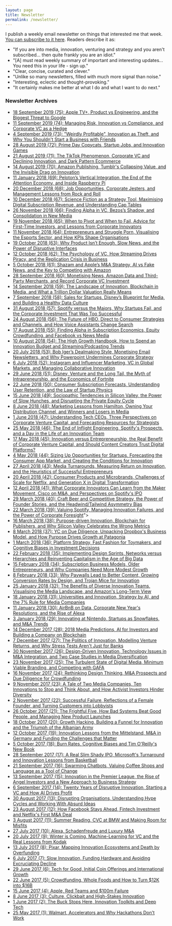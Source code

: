 ```yaml
---
layout: page
title: Newsletter
permalink: /newsletter/
---
```


I publish a weekly email newsletter on things that interested me that week. [You can subscribe to it here](http://georgewalkley.us15.list-manage2.com/subscribe?u=808fdaa370fd1e21e55efda7d&amp;id=1dd0743f99). Readers describe it as:
* "If you are into media, innovation, venturing and strategy and you aren't subscribed... then quite frankly you are an idiot."
* "[A] must read weekly summary of important and interesting updates... You need this in your life - sign up."
* "Clear, concise, curated and clever."
* "Unlike so many newsletters, filled with much more signal than noise."
* "Interesting, eclectic and thought-provoking."
* "It certainly makes me better at what I do and what I want to do next."

### Newsletter Archives

* [18 September 2019 (75): Apple TV+, Product vs Engineering, and the Biggest Threat to Google](https://us15.campaign-archive.com/?u=808fdaa370fd1e21e55efda7d&id=30871f956e)
* [11 September 2019 (74): Managing Risk, Innovation vs Compliance, and Corporate VC as a Hedge](https://us15.campaign-archive.com/?u=808fdaa370fd1e21e55efda7d&id=a902a63518)
* [4 September 2019 (73): "Weirdly Profitable", Innovation as Theft, and Why You Shouldn't Start a Business with Friends](https://us15.campaign-archive.com/?u=808fdaa370fd1e21e55efda7d&id=2b9defaf7a)
* [28 August 2019 (72): Prime Day Copycats, Startup Jobs, and Innovation Games](https://us15.campaign-archive.com/?u=808fdaa370fd1e21e55efda7d&id=c11b51d0c3)
* [21 August 2019 (71): The TikTok Phenomenon, Corporate VC and Declining Innovation, and Dark Pattern Ecommerce](https://us15.campaign-archive.com/?u=808fdaa370fd1e21e55efda7d&id=8162cb2268)
* [14 August 2019 (70): Amazon Publishing, Tumblr's Collapsing Value, and the Invisible Drag on Innovation](https://us15.campaign-archive.com/?u=808fdaa370fd1e21e55efda7d&id=2308a2b149)
* [11 January 2018 (69): Peloton’s Vertical Integration, the End of the Attention Economy, and Inside Raspberry Pi](https://us15.campaign-archive.com/?u=808fdaa370fd1e21e55efda7d&id=38fb3a58b0)
* [20 December 2018 (68): Job Opportunities, Corporate Jesters, and Management Lessons from Rock and Roll](https://us15.campaign-archive.com/?u=808fdaa370fd1e21e55efda7d&amp;id=b822866390)
* [10 December 2018 (67): Science Fiction as a Strategy Tool, Maximising Digital Subscription Revenue, and Understanding Cap Tables](https://us15.campaign-archive.com/?u=808fdaa370fd1e21e55efda7d&amp;id=01473782e4)
* [26 November 2018 (66): Finding Alpha in VC, Bezos’s Shadow, and Consolidation in New Media](https://us15.campaign-archive.com/?u=808fdaa370fd1e21e55efda7d&amp;id=1091a13e77)
* [19 November 2018 (65): When to Pivot and When to Fail, Advice for First-Time Investors, and Lessons from Corporate Innovators](https://us15.campaign-archive.com/?u=808fdaa370fd1e21e55efda7d&amp;id=314e0de100)
* [11 November 2018 (64): Entrepreneurs and Struggle Porn, Visualising the Esports Sector, and How KPIs Shape Organisations](https://us15.campaign-archive.com/?u=808fdaa370fd1e21e55efda7d&amp;id=50bfaf7583)
* [19 October 2018 (63): Why Product Isn’t Enough, Slow News, and the Power of Disruptive Interfaces](https://us15.campaign-archive.com/?u=808fdaa370fd1e21e55efda7d&amp;id=5a795d1071)
* [12 October 2018 (62): The Psychology of VC, How Streaming Drives Piracy, and the Replication Crisis in Business](https://us15.campaign-archive.com/?u=808fdaa370fd1e21e55efda7d&amp;id=0607993dca)
* [5 October 2018 (61): Shazam and Apple’s M&A Strategy, AI vs Fake News, and the Key to Competing with Amazon](https://us15.campaign-archive.com/?u=808fdaa370fd1e21e55efda7d&amp;id=9fc80add4b)
* [28 September 2018 (60): Monetising News, Amazon Data and Third-Party Merchants, and Record Corporate VC Investment](https://us15.campaign-archive.com/?u=808fdaa370fd1e21e55efda7d&amp;id=b88cb305f2)
* [14 September 2018 (59): The Landscape of Innovation, Blockchain in Media, and What a Trillion Dollar Valuation Really Means](https://us15.campaign-archive.com/?u=808fdaa370fd1e21e55efda7d&amp;id=85bafbea21)
* [7 September 2018 (58): Sales for Startups, Disney’s Blueprint for Media, and Building a Healthy Data Culture](https://us15.campaign-archive.com/?u=808fdaa370fd1e21e55efda7d&amp;id=28cbfe9a83)
* [31 August 2018 (57): Spotify versus the Majors, Why Startups Fail, and the Corporate Investment That Was Too Successful](https://us15.campaign-archive.com/?u=808fdaa370fd1e21e55efda7d&amp;id=211fb063a5)
* [24 August 2018 (56): The Future of HBO, Direct to Consumer Strategies and Channels, and How Voice Assistants Change Search](https://us15.campaign-archive.com/?u=808fdaa370fd1e21e55efda7d&amp;id=95b39833e6)
* [17 August 2018 (55): Finding Alpha in Subscription Economics, Equity Crowdfunding, and Facebook vs News Media](https://us15.campaign-archive.com/?u=808fdaa370fd1e21e55efda7d&amp;id=1041fd109e)
* [10 August 2018 (54): The High Growth Handbook, How to Spend an Innovation Budget and Streaming/Podcasting Trends](https://us15.campaign-archive.com/?u=808fdaa370fd1e21e55efda7d&amp;id=c1be6d95bf)
* [20 July 2018 (53): Bob Iger’s Dealmaking Style, Monetising Email Newsletters, and Why Powerpoint Undermines Corporate Strategy](https://us15.campaign-archive.com/?u=808fdaa370fd1e21e55efda7d&amp;id=fa95119432)
* [6 July 2018 (52): Instagram and Influencer Marketing, VC in Global Markets, and Managing Collaborative Innovation](https://us15.campaign-archive.com/?u=808fdaa370fd1e21e55efda7d&amp;id=fa8497293e)
* [29 June 2018 (51): Disney, Venture and the Long Tail, the Myth of Intrapreneurship, and the Economics of Fortnite](https://us15.campaign-archive.com/?u=808fdaa370fd1e21e55efda7d&amp;id=e7c449ac4d)
* [22 June 2018 (50): Consumer Subscription Forecasts, Understanding User Retention, and the Law of Startup Physics](https://us15.campaign-archive.com/?u=808fdaa370fd1e21e55efda7d&amp;id=9068e87e27)
* [15 June 2018 (49): Sociopathic Tendencies in Silicon Valley, the Power of Slow Hunches, and Disrupting the Private Equity Cycle](https://us15.campaign-archive.com/?u=808fdaa370fd1e21e55efda7d&amp;id=6f8d702442)
* [8 June 2018 (48): Marketing Lessons from Hamilton, Owning Your Distribution Channel, and Winners and Losers in Media](https://us15.campaign-archive.com/?u=808fdaa370fd1e21e55efda7d&amp;id=48fd935920)
* [1 June 2018 (47): Understanding Tech CEOs, Three Perspectives on Corporate Venture Capital, and Forecasting Resources for Strategists](https://us15.campaign-archive.com/?u=808fdaa370fd1e21e55efda7d&amp;id=9a6a64165e)
* [25 May 2018 (46): The End of Inflight Engineering, Spotify's Prospects, and a Day in the Life of an Innovation Team](https://us15.campaign-archive.com/?u=808fdaa370fd1e21e55efda7d&amp;id=c0932c8edc)
* [17 May 2018 (45): Innovation versus Entrepreneurship, the Real Benefit of Corporate Venture Capital, and Should Content Creators Trust Digital Platforms?](https://us15.campaign-archive.com/?u=808fdaa370fd1e21e55efda7d&amp;id=0a3b5db6d8)
* [4 May 2018 (44): Sizing Up Opportunities for Startups, Forecasting the Consumer App Market, and Creating the Conditions for Innovation](https://us15.campaign-archive.com/?u=808fdaa370fd1e21e55efda7d&amp;id=d3cdcfed4b)
* [27 April 2018 (43): Media Turnarounds, Measuring Return on Innovation, and the Heuristics of Successful Entrepreneurs](https://us15.campaign-archive.com/?u=808fdaa370fd1e21e55efda7d&amp;id=a03ffb54d3)
* [20 April 2018 (42): Consumer Products and Microbrands, Challenges of Scale for Netflix, and Generation X in Digital Transformation](https://us15.campaign-archive.com/?u=808fdaa370fd1e21e55efda7d&amp;id=58fe48d4a5)
* [12 April 2018 (41): What Corporate Innovators Can Learn from the Maker Movement, Cisco on M&amp;A, and Perspectives on Spotify's IPO](https://us15.campaign-archive.com/?u=808fdaa370fd1e21e55efda7d&amp;id=826c0270c0)
* [29 March 2018 (40): Craft Beer and Competitive Strategy, the Power of Founder Stories, and the Headwind/Tailwind Asymmetry Bias](https://us15.campaign-archive.com/?u=808fdaa370fd1e21e55efda7d&amp;id=ea0a2f8b14)
* [22 March 2018 (39): Valuing Spotify, Managing Innovation Failures, and the Power of Corporate Foresight](https://us15.campaign-archive.com/?u=808fdaa370fd1e21e55efda7d&amp;id=787a73278f)">
* [16 March 2018 (38): Purpose-driven Innovation, Blockchain for Publishers, and Why Silicon Valley Celebrates the Wrong Metrics](https://us15.campaign-archive.com/?u=808fdaa370fd1e21e55efda7d&amp;id=e557aac71b)
* [8 March 2018 (37): YC on Due Diligence, Unpacking Dropbox's Business Model, and How Purpose Drives Growth at Patagonia](https://us15.campaign-archive.com/?u=808fdaa370fd1e21e55efda7d&amp;id=10e5081664)
* [1 March 2018 (36): Platform Strategy, Fast Fashion for Toymakers, and Cognitive Biases in Investment Decisions](https://us15.campaign-archive.com/?u=808fdaa370fd1e21e55efda7d&amp;id=2660711938)
* [22 February 2018 (35): Implementing Design Sprints, Networks versus Hierarchies and Reinventing Capitalism in the Age of Big Data](https://us15.campaign-archive.com/?u=808fdaa370fd1e21e55efda7d&amp;id=48d4eec22f)
* [15 February 2018 (34): Subscription Business Models, Older Entrepreneurs, and Why Companies Need More Modest Growth](https://us15.campaign-archive.com/?u=808fdaa370fd1e21e55efda7d&amp;id=83247145a4)
* [8 February 2018 (33): Why Paywalls Lead to Better Content, Growing Conversion Rates by Design, and Trojan Mice for Innovation](https://us15.campaign-archive.com/?u=808fdaa370fd1e21e55efda7d&amp;id=f9c36975c9)
* [25 January 2018 (32): The Benefits of Diverse Innovation Teams, Visualising the Media Landscape, and Amazon's Long-Term View](https://us15.campaign-archive.com/?u=808fdaa370fd1e21e55efda7d&amp;id=017c13d216)
* [18 January 2018 (31): Universities and Innovation, Strategy by AI, and the 7% Rule for Media Companies](https://us15.campaign-archive.com/?u=808fdaa370fd1e21e55efda7d&amp;id=33f586d8e3)
* [11 January 2018 (30): AirBnB on Data, Corporate New Year's Resolutions, and the Rise of Alexa](https://us15.campaign-archive.com/?u=808fdaa370fd1e21e55efda7d&amp;id=f1bf3fb718)
* [3 January 2018 (29): Innovating at Nintendo, Startups as Snowflakes, and M&A Trends](https://us15.campaign-archive.com/?u=808fdaa370fd1e21e55efda7d&amp;id=722a0de4c7)
* [14 December 2017 (28): 2018 Media Predictions, AI for Investors and Building a Company on Blockchain](https://us15.campaign-archive.com/?u=808fdaa370fd1e21e55efda7d&amp;id=18297d1a38)
* [7 December 2017 (27): The Politics of Innovation, Modelling Venture Returns, and Why Stress Tests Aren't Just for Banks](https://us15.campaign-archive.com/?u=808fdaa370fd1e21e55efda7d&amp;id=a63009ea7a)
* [30 November 2017 (26): Design-Driven Innovation, Technology Issues in M&amp;A Integration, and Two Case Studies in Media Diversification](https://us15.campaign-archive.com/?u=808fdaa370fd1e21e55efda7d&amp;id=cc295ca411)
* [23 November 2017 (25): The Turbulent State of Digital Media, Minimum Viable Branding, and Competing with GAFA](https://us15.campaign-archive.com/?u=808fdaa370fd1e21e55efda7d&amp;id=b72d41098a)
* [16 November 2017 (24): Rethinking Design Thinking, M&amp;A Prospects and Due Diligence for Crowdfunding](https://us15.campaign-archive.com/?u=808fdaa370fd1e21e55efda7d&amp;id=8511b0e047)
* [9 November 2017 (23): A Tale of Two Media Companies, Ten Innovations to Stop and Think About, and How Activist Investors Hinder Diversity](https://us15.campaign-archive.com/?u=808fdaa370fd1e21e55efda7d&amp;id=0637bffd99)
* [2 November 2017 (22): Successful Failure, Reflections of a Female Founder, and Turning Customers into Lobbyists](https://us15.campaign-archive.com/?u=808fdaa370fd1e21e55efda7d&amp;id=735580a6ae)
* [26 October 2017 (21): The Frightful Five, How Bad Systems Beat Good People, and Managing New Product Launches](https://us15.campaign-archive.com/?u=808fdaa370fd1e21e55efda7d&amp;id=0842df7daf)
* [18 October 2017 (20): Growth Hacking, Building a Funnel for Innovation and the Triumph of the Albanian Army](https://us15.campaign-archive.com/?u=808fdaa370fd1e21e55efda7d&amp;id=551c473e0c)
* [12 October 2017 (19): Innovation Lessons from the Mittelstand, M&amp;A in Germany and Funding the Challenges that Matter](https://us15.campaign-archive2.com/?u=808fdaa370fd1e21e55efda7d&amp;id=db800a311e)
* [5 October 2017 (18): Burn Rates, Cognitive Biases and Tim O'Reilly's New Book](https://us15.campaign-archive1.com/?u=808fdaa370fd1e21e55efda7d&amp;id=d259247fd1)
* [28 September 2017 (17): A Real Slim Shady IPO, Microsoft's Turnaround and Innovation Lessons from Basketball](https://us15.campaign-archive1.com/?u=808fdaa370fd1e21e55efda7d&amp;id=3583669865)
* [21 September 2017 (16): Swarming Chatbots, Valuing Coffee Shops and Language as a Tool of Change](https://us15.campaign-archive2.com/?u=808fdaa370fd1e21e55efda7d&amp;id=28c6fbabda)
* [13 September 2017 (15): Innovation in the Premier League, the Rise of Angel Investors and a New Approach to Business Strategy](https://us15.campaign-archive1.com/?u=808fdaa370fd1e21e55efda7d&amp;id=ce8767b63a)
* [6 September 2017 (14): Twenty Years of Disruptive Innovation, Starting a VC and How AI Drives Profit](https://us15.campaign-archive1.com/?u=808fdaa370fd1e21e55efda7d&amp;id=82bb93beef)
* [30 August 2017 (13): Disrupting Organisations, Understanding Hype Cycles and Working With Absurd Ideas](https://us15.campaign-archive1.com/?u=808fdaa370fd1e21e55efda7d&amp;id=c00a812f33)
* [23 August 2017 (12): How Facebook Stays Ahead, Fintech Investment and Netflix's First M&A Deal](https://us15.campaign-archive1.com/?u=808fdaa370fd1e21e55efda7d&amp;id=6ffe98aa49)
* [3 August 2017 (11): Summer Reading, CVC at BMW and Making Room for Misfits](https://us15.campaign-archive1.com/?u=808fdaa370fd1e21e55efda7d&amp;id=e9d7bbd7a1)
* [27 July 2017 (10): Alexa, Schadenfreude and Luxury M&A](https://us15.campaign-archive2.com/?u=808fdaa370fd1e21e55efda7d&amp;id=1e711fa0f7)
* [20 July 2017 (9): Winter is Coming, Machine-Learning for VC and the Real Lessons from Kodak](https://us15.campaign-archive1.com/?u=808fdaa370fd1e21e55efda7d&amp;id=21b06fcb6e)
* [13 July 2017 (8): Pixar, Mapping Innovation Ecosystems and Death by Overfunding](https://us15.campaign-archive2.com/?u=808fdaa370fd1e21e55efda7d&amp;id=e70180a3d1)
* [6 July 2017 (7): Slow Innovation, Funding Hardware and Avoiding Excruciating Decline](https://us15.campaign-archive2.com/?u=808fdaa370fd1e21e55efda7d&amp;id=d3b642e15b)
* [29 June 2017 (6): Tech for Good, Initial Coin Offerings and International Growth](https://us15.campaign-archive1.com/?u=808fdaa370fd1e21e55efda7d&amp;id=8de36dd4ab)
* [22 June 2017 (5): Crowdfunding, Whole Foods and How to Turn $12K into $16B](https://us15.campaign-archive1.com/?u=808fdaa370fd1e21e55efda7d&amp;id=7d7a14dc3d)
* [15 June 2017 (4): Apple, Red Teams and $100m Failure](https://us15.campaign-archive2.com/?u=808fdaa370fd1e21e55efda7d&amp;id=db5cffa772)
* [8 June 2017 (3): Culture, Clickbait and High-Stakes Innovation](https://us15.campaign-archive1.com/?u=808fdaa370fd1e21e55efda7d&amp;id=bd10b1085d)
* [1 June 2017 (2): The Buck Stops Here, Innovation Toolkits and Deep Tech](https://us15.campaign-archive2.com/?u=808fdaa370fd1e21e55efda7d&amp;id=c811bcb98a)
* [25 May 2017 (1): Walmart, Accelerators and Why Hackathons Don't Work](https://us15.campaign-archive2.com/?u=808fdaa370fd1e21e55efda7d&amp;id=0bf150402f)
